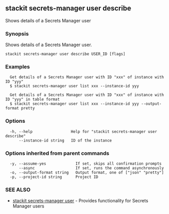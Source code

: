 ## stackit secrets-manager user describe

Shows details of a Secrets Manager user

### Synopsis

Shows details of a Secrets Manager user.

```
stackit secrets-manager user describe USER_ID [flags]
```

### Examples

```
  Get details of a Secrets Manager user with ID "xxx" of instance with ID "yyy"
  $ stackit secrets-manager user list xxx --instance-id yyy

  Get details of a Secrets Manager user with ID "xxx" of instance with ID "yyy" in table format
  $ stackit secrets-manager user list xxx --instance-id yyy --output-format pretty
```

### Options

```
  -h, --help                 Help for "stackit secrets-manager user describe"
      --instance-id string   ID of the instance
```

### Options inherited from parent commands

```
  -y, --assume-yes             If set, skips all confirmation prompts
      --async                  If set, runs the command asynchronously
  -o, --output-format string   Output format, one of ["json" "pretty"]
  -p, --project-id string      Project ID
```

### SEE ALSO

* [stackit secrets-manager user](./stackit_secrets-manager_user.md)	 - Provides functionality for Secrets Manager users


